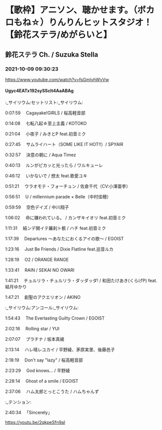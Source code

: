# 【歌枠】アニソン、聴かせます。（ボカロもね☆）りんりんヒットスタジオ！【鈴花ステラ/めがらいと】
## 鈴花ステラ Ch. / Suzuka Stella
### 2021-10-09 09:30:23
https://www.youtube.com/watch?v=fsGmlvhWyVw
#### Ugyc4EATx192sySSclt4AaABAg
:_サイリウム:セットリスト:_サイリウム:

0:07:59 　Cagayake!GIRLS / 桜高軽音部

0:14:08 　七転八起☆至上主義 / KOTOKO

0:21:04 　小夜子 / みきとP feat.初音ミク

0:27:45 　サムライハート（SOME LIKE IT HOT!!）/ SPYAIR

0:32:57 　決意の朝に / Aqua Timez

0:40:13 　ルンがピカッと光ったら / ワルキューレ

0:46:12 　いかないで / 想太 feat.歌愛ユキ

0:51:21 　ウラオモテ・フォーチュン / 佐倉千代（CV:小澤亜李）

0:56:51 　U / millennium parade × Belle（中村佳穂）

0:59:59 　空色デイズ / 中川翔子

1:06:02 　命に嫌われている。 / カンザキイオリ feat.初音ミク

1:11:31 　結ンデ開イテ羅刹ト骸 / ハチ feat.初音ミク

1:17:39 　Departures ～あなたにおくるアイの歌～ / EGOIST

1:23:16 　Just Be Friends / Dixie Flatline feat.巡音ルカ

1:28:19 　O2 / ORANGE RANGE

1:33:41 　RAIN / SEKAI NO OWARI

1:41:21 　チュルリラ・チュルリラ・ダッダッダ! / 和田たけあき(くらげP) feat.結月ゆかり

1:47:21 　創聖のアクエリオン / AKINO



:_サイリウム:アンコール:_サイリウム:

1:54:43 　The Everlasting Guilty Crown / EGOIST

2:02:16 　Rolling star / YUI

2:07:07 　プラチナ / 坂本真綾

2:13:14 　ハレ晴レユカイ / 平野綾、茅原実里、後藤邑子

2:18:19 　Don't say "lazy" / 桜高軽音部

2:23:29 　God knows... / 平野綾

2:28:14 　Ghost of a smile / EGOIST

2:37:06 　ハム太郎とっとこうた / ハムちゃんず



:_テンション:

2:40:34 　「Sincerely」

https://youtu.be/2qkpeSfn9aI

